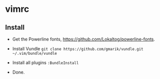 vimrc
=====

## Install
- Get the Powerline fonts, https://github.com/Lokaltog/powerline-fonts.

- Install Vundle
	`git clone https://github.com/gmarik/vundle.git ~/.vim/bundle/vundle`

- Install all plugins `:BundleInstall`

- Done.

